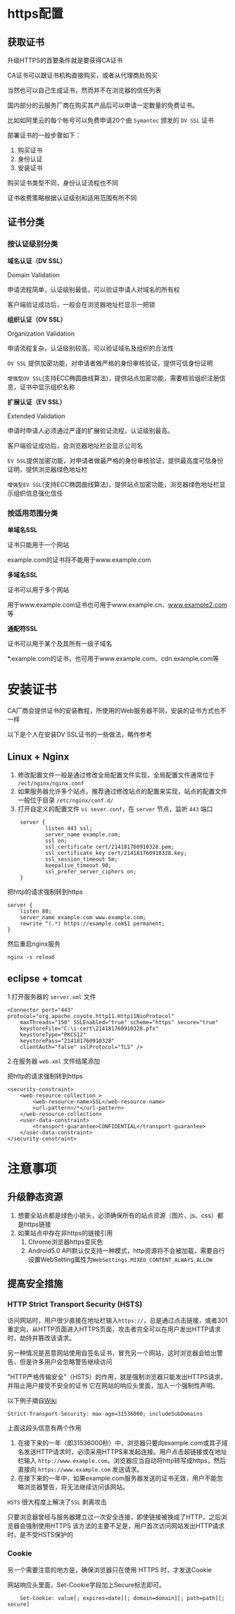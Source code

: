 # https配置

## 获取证书

升级HTTPS的首要条件就是要获得CA证书

CA证书可以跟证书机构直接购买，或者从代理商处购买

当然也可以自己生成证书，然而并不在浏览器的信任列表

国内部分的云服务厂商在购买其产品后可以申请一定数量的免费证书。

比如如阿里云的每个帐号可以免费申请20个由 `Symantec` 颁发的 `DV SSL` 证书

部署证书的一般步骤如下：

1. 购买证书
2. 身份认证
3. 安装证书

购买证书类型不同，身份认证流程也不同

证书收费策略根据认证级别和适用范围有所不同

## 证书分类

### 按认证级别分类

**域名认证（DV SSL）**

Domain Validation
    
申请流程简单，认证级别最低，可以验证申请人对域名的所有权

客户端验证成功后，一般会在浏览器地址栏显示一把锁

**组织认证（OV SSL）**

Organization Validation
    
申请流程复杂，认证级别较高，可以验证域名及组织的合法性

`OV SSL` 提供加密功能，对申请者做严格的身份审核验证，提供可信身份证明

`增强型OV SSL`(支持ECC椭圆曲线算法)，提供站点加密功能，需要核验组织注册信息，证书中显示组织名称

**扩展认证（EV SSL）**

Extended Validation
    
申请时申请人必须通过严谨的扩展验证流程，认证级别最高。
    
客户端验证成功后，会浏览器地址栏会显示公司名

`EV SSL`提供加密功能，对申请者做最严格的身份审核验证，提供最高度可信身份证明，提供浏览器绿色地址栏

`增强型EV SSL`(支持ECC椭圆曲线算法)，提供站点加密功能，浏览器绿色地址栏显示组织信息强化信任

### 按适用范围分类

**单域名SSL**

证书只能用于一个网站
    
example.com的证书将不能用于www.example.com

**多域名SSL**

证书可以用于多个网站
    
用于www.example.com证书也可用于www.example.cn、www.example2.com 等

**通配符SSL**

证书可以用于某个及其所有一级子域名
    
*.example.com的证书，也可用于www.example.com、cdn.example.com等

# 安装证书

CA厂商会提供证书的安装教程，所使用的Web服务器不同，安装的证书方式也不一样

以下是个人在安装DV SSL证书的一些做法，略作参考

## Linux + Nginx

1. 修改配置文件一般是通过修改全局配置文件实现，全局配置文件通常位于 `/ect/nginx/nginx.conf`
2. 如果服务器允许多个站点，推荐通过修改站点的配置来实现，站点的配置文件一般位于目录 `/etc/nginx/conf.d/`
3. 打开自定义的配置文件 `vi sever.conf`，在 `server` 节点，监听 `443` 端口

```
    server {
            listen 443 ssl;
            server_name example.com;
            ssl on;
            ssl_certificate cert/214181760910328.pem;
            ssl_certificate_key cert/214181760910328.key;
            ssl_session_timeout 5m;
            keepalive_timeout 90;
            ssl_prefer_server_ciphers on;
    }
```

把http的请求强制转到https

    server {
        listen 80;
        server_name example.com www.example.com;
        rewrite ^(.*) https://example.com$1 permanent;
    }

然后重启nginx服务

```
nginx -s reload
```

## eclipse + tomcat

1.打开服务器的 `server.xml` 文件

```
<Connector port="443" protocol="org.apache.coyote.http11.Http11NioProtocol"
    maxThreads="150" SSLEnabled="true" scheme="https" secure="true"
    keystoreFile="C:\i-cert\214181760910328.pfx"
    keystoreType="PKCS12"
    keystorePass="214181760910328"
    clientAuth="false" sslProtocol="TLS" />
```

2.在服务器 `web.xml` 文件结尾添加

把http的请求强制转到https

```
<security-constraint>
    <web-resource-collection >
        <web-resource-name>SSL</web-resource-name>
        <url-pattern>/*</url-pattern>
    </web-resource-collection>                             
    <user-data-constraint>
        <transport-guarantee>CONFIDENTIAL</transport-guarantee>
    </user-data-constraint>
</security-constraint>
```

# 注意事项

## 升级静态资源

1. 想要全站点都是绿色小锁头，必须确保所有的站点资源（图片、js、css）都是https链接
2. 如果站点中存在非https的链接引用
    1. Chrome浏览器https变灰色
    2. Android5.0 API默认仅支持一种模式，http资源将不会被加载，需要自行设置WebSetting属性为`WebSettings.MIXED_CONTENT_ALWAYS_ALLOW`

## 提高安全措施

### HTTP Strict Transport Security (HSTS)

访问网站时，用户很少直接在地址栏输入`https://`，总是通过点击链接，或者301重定向，从HTTP页面进入HTTPS页面，攻击者完全可以在用户发出HTTP请求时，劫持并篡改该请求。

另一种情况是恶意网站使用自签名证书，冒充另一个网站，这时浏览器会给出警告，但是许多用户会忽略警告继续访问

"HTTP严格传输安全"（HSTS）的作用，就是强制浏览器只能发出HTTPS请求，并阻止用户接受不安全的证书
它在网站的响应头里面，加入一个强制性声明。

以下例子摘自[Wiki](https://en.wikipedia.org/wiki/HTTP_Strict_Transport_Security)

```
Strict-Transport-Security: max-age=31536000; includeSubDomains
```

上面这段头信息有两个作用

1. 在接下来的一年（即31536000秒）中，浏览器只要向example.com或其子域名发送HTTP请求时，必须采用HTTPS来发起连接。用户点击超链接或在地址栏输入 `http://www.example.com`，浏览器应当自动将http转写成https，然后直接向 `https://www.example.com` 发送请求。
2. 在接下来的一年中，如果example.com服务器发送的证书无效，用户不能忽略浏览器警告，将无法继续访问该网站。

`HSTS` 很大程度上解决了`SSL` 剥离攻击

只要浏览器曾经与服务器建立过一次安全连接，即使链接被换成了HTTP，之后浏览器会强制使用HTTPS
该方法的主要不足是，用户首次访问网站发出HTTP请求时，是不受HSTS保护的

### Cookie

另一个需要注意的地方是，确保浏览器只在使用 HTTPS 时，才发送Cookie

网站响应头里面，Set-Cookie字段加上Secure标志即可。

```
    Set-Cookie: value[; expires=date][; domain=domain][; path=path][; secure]
```